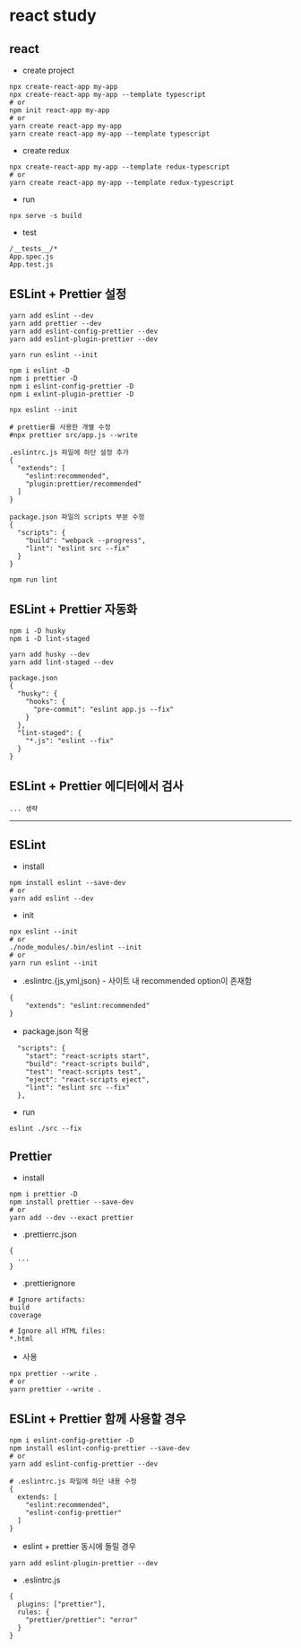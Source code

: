 # react study

## react
- create project
```shell
npx create-react-app my-app
npx create-react-app my-app --template typescript
# or
npm init react-app my-app
# or
yarn create react-app my-app
yarn create react-app my-app --template typescript
```

- create redux
```shell
npx create-react-app my-app --template redux-typescript
# or
yarn create react-app my-app --template redux-typescript
```

- run
```shell
npx serve -s build
```

- test
```shell
/__tests__/*
App.spec.js
App.test.js
```

## ESLint + Prettier 설정
```shell
yarn add eslint --dev
yarn add prettier --dev
yarn add eslint-config-prettier --dev
yarn add eslint-plugin-prettier --dev

yarn run eslint --init
```

```shell
npm i eslint -D
npm i prettier -D
npm i eslint-config-prettier -D
npm i exlint-plugin-prettier -D

npx eslint --init

# prettier를 사용한 개별 수정
#npx prettier src/app.js --write
```

```shell
.eslintrc.js 파일에 하단 설정 추가
{
  "extends": [
    "eslint:recommended",
    "plugin:prettier/recommended"
  ]
}

package.json 파일의 scripts 부분 수정
{
  "scripts": {
    "build": "webpack --progress",
    "lint": "eslint src --fix"
  }
}
```

```shell
npm run lint
```

## ESLint + Prettier 자동화
```shell
npm i -D husky
npm i -D lint-staged

yarn add husky --dev
yarn add lint-staged --dev
```

```shell
package.json 
{
  "husky": {
    "hooks": {
      "pre-commit": "eslint app.js --fix"
    }
  },
  "lint-staged": {
    "*.js": "eslint --fix"
  }
}
```

## ESLint + Prettier 에디터에서 검사
```shell
... 생략
```


---



## ESLint
- install
```shell
npm install eslint --save-dev
# or
yarn add eslint --dev
```

- init
```shell
npx eslint --init
# or
./node_modules/.bin/eslint --init
# or
yarn run eslint --init
```

- .eslintrc.{js,yml,json} - 사이트 내 recommended option이 존재함
```shell
{
    "extends": "eslint:recommended"
}
```

- package.json 적용
```shell
  "scripts": {
    "start": "react-scripts start",
    "build": "react-scripts build",
    "test": "react-scripts test",
    "eject": "react-scripts eject",
    "lint": "eslint src --fix"
  },
```

- run
```shell
eslint ./src --fix
```

## Prettier
- install
```shell
npm i prettier -D 
npm install prettier --save-dev
# or
yarn add --dev --exact prettier
```

- .prettierrc.json
```shell
{
  ...
}
```

- .prettierignore
```shell
# Ignore artifacts:
build
coverage

# Ignore all HTML files:
*.html
```

- 사용
```shell
npx prettier --write .
# or
yarn prettier --write .
```

## ESLint + Prettier 함께 사용할 경우
```shell
npm i eslint-config-prettier -D
npm install eslint-config-prettier --save-dev
# or
yarn add eslint-config-prettier --dev

# .eslintrc.js 파일에 하단 내용 수정
{
  extends: [
    "eslint:recommended",
    "eslint-config-prettier"
  ]
}
```

- eslint + prettier 동시에 돌릴 경우
```shell
yarn add eslint-plugin-prettier --dev
```

- .eslintrc.js
```shell
{
  plugins: ["prettier"],
  rules: {
    "prettier/prettier": "error"
  }
}
```
